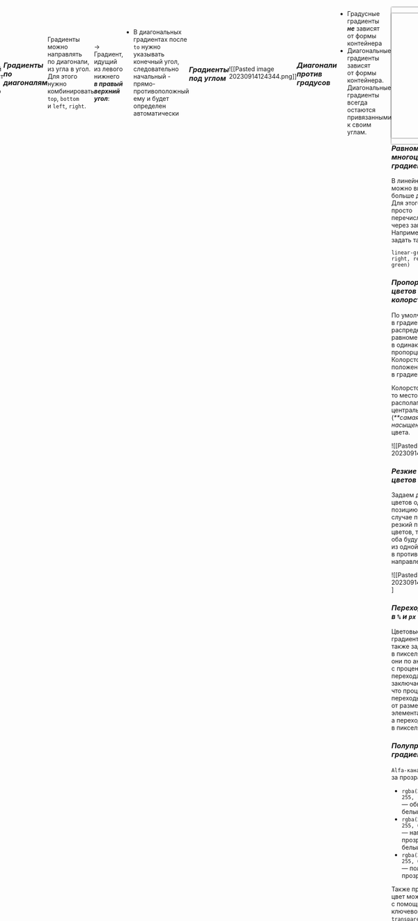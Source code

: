 По умолчанию градиент идет сверху вниз

```
background-image: linear-gradient(yellow, green);
```

### _Направление градиента_

Направления: `top`, `bottom`, `left`, `right`.

Направление градиента располагается перед списком цветов и включает в себя частицу `to`
Она была добавлена в синтаксис для улучшения читабельности и наглядности:

-> Жёлто-зелёный градиент слева направо

```
background-image: linear-gradient(to right, yellow, green);
```

### _Градиенты по диагоналям_

Градиенты можно направлять по диагонали, из угла в угол.
Для этого нужно комбинировать `top`, `bottom` и `left`, `right`.

-> Градиент, идущий из левого нижнего **_в правый верхний угол_**:

```
background-image: linear-gradient(to right top, yellow, green);
```

- В диагональных градиентах после `to` нужно указывать конечный угол, следовательно начальный - прямо-противоположный ему и будет определен автоматически

### _Градиенты под углом_

```
background-image: linear-gradient(90deg, yellow, green);
background-image: linear-gradient(-135deg, yellow, green);
```

![[Pasted image 20230914124344.png]]

```
.leaf-top-left {
  background-image: linear-gradient(135deg, #ff0000, #000000);
}
.leaf-top-right {
  background-image: linear-gradient(225deg, #00ff00, #000000);
}
.leaf-bottom-right {
  background-image: linear-gradient(315deg, #ffff00, #000000);
}
.leaf-bottom-left {
  background-image: linear-gradient(45deg, #ff00ff, #000000);
}
```

### _Диагонали против градусов_

- Градусные градиенты **_не_** зависят от формы контейнера
- Диагональные градиенты зависят от формы контейнера. Диагональные градиенты всегда остаются привязанными к своим углам.

```
													диагональный | градусный градиент
											(из угла в угол) | (не зависит от высоты контейнера)
```

<div class="content" style="margin: auto; width: 350px;">
  <div class="gradient gradient-diagonal" style="width: 150px;
    height: 150px;
    box-shadow: 0 0 3px #333333; float: left;
    height: 300px;
    
    background-image: linear-gradient(to top right, #ff0000, #ffff00, #ff0000); 
  "></div>
  <div class="gradient gradient-degrees" style=" width: 150px;
    height: 150px;
    box-shadow: 0 0 3px #333333;  float: right;
    height: 300px;
    
    background-image: linear-gradient(45deg, #ff0000, #ffff00, #ff0000);
  "></div>
</div>

### _Равномерный многоцветный градиент_

В линейный градиент можно включать больше двух цветов. Для этого цвета просто перечисляются через запятую. Например, если задать такой CSS:

```
linear-gradient(to right, red, yellow, green)
```

### _Пропорции цветов и колорстопы_

По умолчанию цвета в градиентах распределяются равномерно, в одинаковых пропорциях.
Колорстоп указывает положение цвета в градиенте.

Колорстоп задаёт то место, где будет располагаться центральная (_\*\*самая насыщенная_\*\*) часть цвета.

![[Pasted image 20230914131911.png]]

### _Резкие переходы цветов_

Задаем для соседних цветов одну и ту же позицию.
В таком случае получится резкий переход цветов, так как они оба будут «вытекать» из одной точки в противоположных направлениях.

![[Pasted image 20230914132357.png]]

### _Переходы цветов в `%` и `px`_

Цветовые переходы градиента можно также задавать в пикселях. Работают они по аналогии с процентными переходами.
Отличие заключается в том, что процентные переходы зависят от размера элемента, а переходы в пикселях — нет.

### _Полупрозрачные градиенты_

`Alfa-канал` - отвечает за прозрачность 

- `rgba(255, 255, 255, 1)` — обычный белый цвет.
- `rgba(255, 255, 255, 0.5)` — наполовину прозрачный белый.
- `rgba(255, 255, 255, 0)` — полностью прозрачный цвет.

Также прозрачный цвет можно задать с помощью ключевого слова `transparent`.

### _Повторяющийся линейный градиент в `px`_

Помимо обычных градиентов существуют и повторяющиеся.
Их синтаксис полностью совпадает с синтаксисом обычных, только вместо `linear-gradient` пишется `repeating-linear-gradient`.

```
background: repeating-linear-gradient(
  to right,
  #FF5733,
  #FF5733 30px,
  #337DFF 30px,
  #337DFF 60px
);
/=/ Градиент двигается по горизонтали и повторяться каждые 30 пикселей
```

<body style=" 
						display: flex;
            justify-content: center;
            align-items: center;
            height: 100vh;
            margin: 0;">
    <div class="gradient-background" style="
    width: 300px;
		height: 200px;
     background: repeating-linear-gradient(to right, #FAD02E, #FAD02E 30px, #6BCDFF 30px, #6BCDFF 60px);
    ">
    </div>
</body>

Есть несколько тонкостей, которые нужно знать про повторяющиеся градиенты:

1. Размер фрагмента определяется по последнему колорстопу. 
   Чтобы повторение было видно, последний колорстоп должен быть меньше, чем размер элемента с градиентом.
2. Если первый и последний цвета градиента различаются, то будут видны резкие границы между повторяющимися фрагментами. 
   Чтобы от них избавиться, нужно задавать одинаковый первый и последний цвета.
3. Колорстопы в повторяющихся градиентах обычно задают в `px`, но можно использовать и проценты.

### _Множество градиентов_

CSS-градиенты — это особые фоновые изображения, и на них действуют все свойства для управления фонами: `background-position`, `background-size`, `background-repeat`.

В CSS можно задавать элементу сразу несколько фоновых картинок, перечисляя их через запятую:

```
background-image:
  url('img1.png'),
  url('img2.png'),
  url('img3.png');
```

Точно так же вместо картинок можно использовать градиенты:

```
 background-image:
    linear-gradient(135deg, white 25%, transparent 25%),
    linear-gradient(225deg, white 25%, transparent 25%),
    linear-gradient(45deg, white 25%, transparent 25%),
    linear-gradient(315deg, white 25%, transparent 25%);
```

### _`background-size` градиента_

В отличие от обычных изображений градиенты не имеют «собственного» размера, и их размер равен размеру элемента, в фоне которого они расположены.
Конечно, такое поведение не подходит для построения орнаментов.

<div class="pattern" style=' width: 200px;
  height: 200px;
  background-color: #333333;
  background-image:
    linear-gradient(135deg, white 25%, transparent 25%),
    linear-gradient(225deg, white 25%, transparent 25%),
    linear-gradient(45deg, white 25%, transparent 25%),
    linear-gradient(315deg, white 25%, transparent 25%);
  box-shadow: 1px 1px 3px #333333;'></div>

К счастью, мы можем задать размер для градиента с помощью свойства `background-size`.

```
background-size: 100px 200px;
```

Такая запись задаст _всем_ фоновым изображениям ширину `100px` и высоту `200px`.

<div class="pattern" style=' width: 200px;
  height: 200px;
  background-color: #333333;
  background-image:
    linear-gradient(135deg, white 25%, transparent 25%),
    linear-gradient(225deg, white 25%, transparent 25%),
    linear-gradient(45deg, white 25%, transparent 25%),
    linear-gradient(315deg, white 25%, transparent 25%);
    background-size: 100px 100px;
  box-shadow: 1px 1px 3px #333333;'></div>

### _Размер фона для каждого градиента_

```
 background-image:
    linear-gradient(135deg, white 25%, transparent 25%),
    linear-gradient(225deg, white 25%, transparent 25%),
    linear-gradient(45deg, white 25%, transparent 25%),
    linear-gradient(315deg, white 25%, transparent 25%);
```

```
background-size:
  100px 200px,
  200px 300px,
  300px 400px;
```
